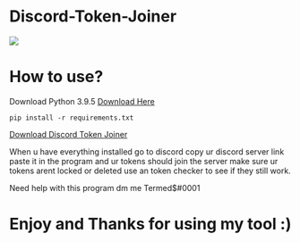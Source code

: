 # Discord-Token-Joiner

<img src="https://media.discordapp.net/attachments/755957691381186560/1005125754994036856/A44B1CC0-E81B-4069-8B7F-8A4CB183EF69.gif">

# How to use?

Download Python 3.9.5
<a href="https://www.python.org/downloads/release/python-395/">Download Here</a>


```pip install -r requirements.txt```

<a href="https://github.com/NathanOnTop/Discord-Token-Joiner.git">Download Discord Token Joiner</a>

When u have everything installed go to discord copy ur discord server link paste it in the program and ur tokens should join the server 
make sure ur tokens arent locked or deleted use an token checker to see if they still work.

Need help with this program dm me Termed$#0001

# Enjoy and Thanks for using my tool :)
